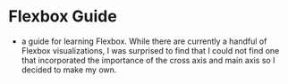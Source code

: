 # Flexbox Guide
- a guide for learning Flexbox.  While there are currently a handful of Flexbox visualizations, I was surprised to find that I could not find one that incorporated the importance of the cross axis and main axis so I decided to make my own.
